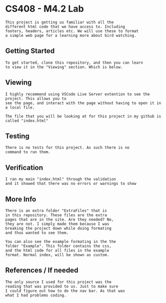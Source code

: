 # CS408 - M4.2 Lab
    This project is getting us familiar with all the
    different html code that we have access to. Including
    footers, headers, articles etc. We will use these to format
    a simple web page for a learning more about bird watching.

## Getting Started
    To get started, clone this repository, and then you can learn 
    to view it in the "Viewing" section. Which is below.

## Viewing
    I highly recommend using VSCode Live Server extention to see the project. This allows you to
    see the page, and interact with the page without having to open it in a local file.

    The file that you will be looking at for this project in my github is called "index.html"
    
## Testing
    There is no tests for this project. As such there is no
    command to run them.

## Verification
    I ran my main "index.html" through the validation 
    and it showed that there was no errors or warnings to show

## More Info
    There is an extra folder "ExtraFiles" that is 
    in this repository. These files are the extra 
    pages that are in the site. Are they needed? No, 
    they are not. I simply made them because I was 
    breaking the project down while doing formating 
    and thus wanted to see them.

    You can also see the example formating in the the 
    folder "Example". This folder contains the css, 
    and the html code for all files in the example 
    format. Normal index, will be shown as custom.

## References / If needed

    The only source I used for this project was the
    reading that was provided to us. Just to make sure
    I could figure out how to do the nav bar. As that was
    what I had problems coding.